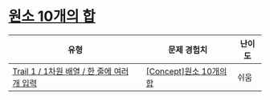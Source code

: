 # [원소 10개의 합](https://www.codetree.ai/trails/complete/curated-cards/intro-sum-of-10-elements)

|유형|문제 경험치|난이도|
|---|---|---|
|[Trail 1 / 1차원 배열 / 한 줄에 여러 개 입력](https://www.codetree.ai/trail-info/novice-low/)|[[Concept]원소 10개의 합](https://www.codetree.ai/trails/complete/curated-cards/intro-sum-of-10-elements/)|쉬움|

